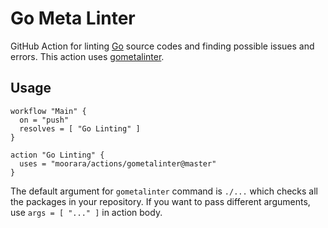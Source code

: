 # Go Meta Linter

GitHub Action for linting [Go](https://golang.org) source codes and finding possible issues and errors.
This action uses [gometalinter](https://github.com/alecthomas/gometalinter).

## Usage

```hcl
workflow "Main" {
  on = "push"
  resolves = [ "Go Linting" ]
}

action "Go Linting" {
  uses = "moorara/actions/gometalinter@master"
}
```

The default argument for `gometalinter` command is `./...` which checks all the packages in your repository.
If you want to pass different arguments, use `args = [ "..." ]` in action body.
